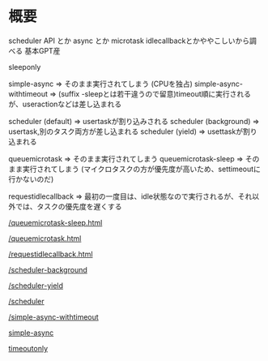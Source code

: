 # 概要
scheduler API とか async とか microtask idlecallbackとかややこしいから調べる
基本GPT産

sleeponly 

simple-async => そのまま実行されてしまう (CPUを独占)
simple-async-withtimeout => (suffix -sleepとは若干違うので留意)timeout順に実行されるが、useractionなどは差し込まれる

scheduler (default) => usertaskが割り込みされる
scheduler (background) => usertask,別のタスク両方が差し込まれる
scheduler (yield) => usettaskが割り込まれる

queuemicrotask => そのまま実行されてしまう
queuemicrotask-sleep => そのまま実行されてしまう (マイクロタスクの方が優先度が高いため、settimeoutに行かないのだ)

requestidlecallback => 最初の一度目は、idle状態なので実行されるが、それ以外では、タスクの優先度を遅くする

[/queuemicrotask-sleep.html](/queuemicrotask-sleep.html)

[/queuemicrotask.html](/queuemicrotask.html)

[/requestidlecallback.html](/requestidlecallback.html)

[/scheduler-background](/scheduler-background.html)

[/scheduler-yield](/scheduler-yield.html)

[/scheduler](/scheduler.html)

[/simple-async-withtimeout](/simple-async-withtimeout.html)

[simple-async](/simple-async.html)

[timeoutonly](/timeoutonly.html)